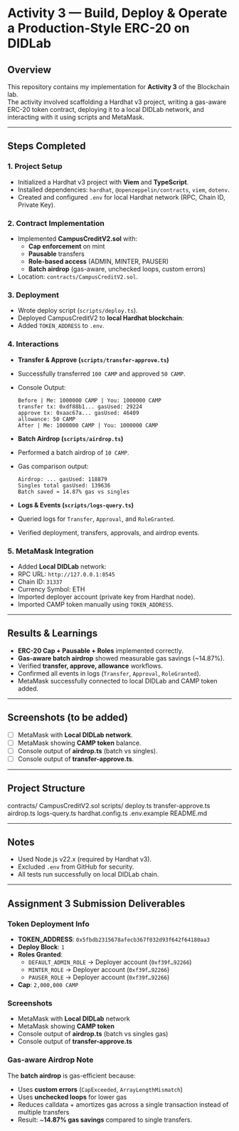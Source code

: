 # Activity 3 — Build, Deploy & Operate a Production-Style ERC-20 on DIDLab

## Overview
This repository contains my implementation for **Activity 3** of the Blockchain lab.  
The activity involved scaffolding a Hardhat v3 project, writing a gas-aware ERC-20 token contract, deploying it to a local DIDLab network, and interacting with it using scripts and MetaMask.  

---

## Steps Completed

### 1. Project Setup
- Initialized a Hardhat v3 project with **Viem** and **TypeScript**.
- Installed dependencies: `hardhat`, `@openzeppelin/contracts`, `viem`, `dotenv`.
- Created and configured `.env` for local Hardhat network (RPC, Chain ID, Private Key).

### 2. Contract Implementation
- Implemented **CampusCreditV2.sol** with:
  - **Cap enforcement** on mint
  - **Pausable** transfers
  - **Role-based access** (ADMIN, MINTER, PAUSER)
  - **Batch airdrop** (gas-aware, unchecked loops, custom errors)
- Location: `contracts/CampusCreditV2.sol`.

### 3. Deployment
- Wrote deploy script (`scripts/deploy.ts`).
- Deployed CampusCreditV2 to **local Hardhat blockchain**:
- Added `TOKEN_ADDRESS` to `.env`.

### 4. Interactions
- **Transfer & Approve (`scripts/transfer-approve.ts`)**
- Successfully transferred `100 CAMP` and approved `50 CAMP`.
- Console Output:
  ```
  Before | Me: 1000000 CAMP | You: 1000000 CAMP
  transfer tx: 0xdf88b1... gasUsed: 29224
  approve tx: 0xaac67a... gasUsed: 46409
  allowance: 50 CAMP
  After | Me: 1000000 CAMP | You: 1000000 CAMP
  ```

- **Batch Airdrop (`scripts/airdrop.ts`)**
- Performed a batch airdrop of `10 CAMP`.
- Gas comparison output:
  ```
  Airdrop: ... gasUsed: 118879
  Singles total gasUsed: 139636
  Batch saved ≈ 14.87% gas vs singles
  ```

- **Logs & Events (`scripts/logs-query.ts`)**
- Queried logs for `Transfer`, `Approval`, and `RoleGranted`.
- Verified deployment, transfers, approvals, and airdrop events.

### 5. MetaMask Integration
- Added **Local DIDLab** network:
- RPC URL: `http://127.0.0.1:8545`
- Chain ID: `31337`
- Currency Symbol: ETH
- Imported deployer account (private key from Hardhat node).
- Imported CAMP token manually using `TOKEN_ADDRESS`.

---

## Results & Learnings
- **ERC-20 Cap + Pausable + Roles** implemented correctly.
- **Gas-aware batch airdrop** showed measurable gas savings (~14.87%).
- Verified **transfer, approve, allowance** workflows.
- Confirmed all events in logs (`Transfer`, `Approval`, `RoleGranted`).
- MetaMask successfully connected to local DIDLab and CAMP token added.

---

## Screenshots (to be added)
- [ ] MetaMask with **Local DIDLab network**.
- [ ] MetaMask showing **CAMP token** balance.
- [ ] Console output of **airdrop.ts** (batch vs singles).
- [ ] Console output of **transfer-approve.ts**.

---

## Project Structure
contracts/
  CampusCreditV2.sol
scripts/
  deploy.ts
  transfer-approve.ts
  airdrop.ts
  logs-query.ts
hardhat.config.ts
.env.example
README.md



---

## Notes
- Used Node.js v22.x (required by Hardhat v3).
- Excluded `.env` from GitHub for security.
- All tests run successfully on local DIDLab chain.


---

##  Assignment 3 Submission Deliverables

### Token Deployment Info
- **TOKEN_ADDRESS**: `0x5fbdb2315678afecb367f032d93f642f64180aa3`  
- **Deploy Block**: `1`  
- **Roles Granted**:  
  - `DEFAULT_ADMIN_ROLE` → Deployer account (`0xf39f…92266`)  
  - `MINTER_ROLE` → Deployer account (`0xf39f…92266`)  
  - `PAUSER_ROLE` → Deployer account (`0xf39f…92266`)  
- **Cap**: `2,000,000 CAMP`

### Screenshots
- MetaMask with **Local DIDLab** network  
- MetaMask showing **CAMP token**  
- Console output of **airdrop.ts** (batch vs singles gas)  
- Console output of **transfer-approve.ts**

### Gas-aware Airdrop Note
The **batch airdrop** is gas-efficient because:  
- Uses **custom errors** (`CapExceeded`, `ArrayLengthMismatch`)  
- Uses **unchecked loops** for lower gas  
- Reduces calldata + amortizes gas across a single transaction instead of multiple transfers  
- Result: ~**14.87% gas savings** compared to single transfers.


